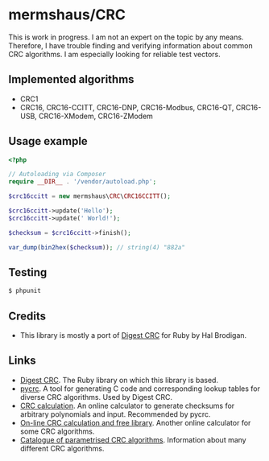 # mermshaus/CRC

This is work in progress. I am not an expert on the topic by any means. Therefore, I have trouble finding and verifying information about common CRC algorithms. I am especially looking for reliable test vectors.

## Implemented algorithms

- CRC1
- CRC16, CRC16-CCITT, CRC16-DNP, CRC16-Modbus, CRC16-QT, CRC16-USB, CRC16-XModem, CRC16-ZModem

## Usage example

```PHP
<?php

// Autoloading via Composer
require __DIR__ . '/vendor/autoload.php';

$crc16ccitt = new mermshaus\CRC\CRC16CCITT();

$crc16ccitt->update('Hello');
$crc16ccitt->update(' World!');

$checksum = $crc16ccitt->finish();

var_dump(bin2hex($checksum)); // string(4) "882a"
```

## Testing

``` bash
$ phpunit
```

## Credits

- This library is mostly a port of [Digest CRC](https://github.com/postmodern/digest-crc) for Ruby by Hal Brodigan.

## Links

- [Digest CRC](https://github.com/postmodern/digest-crc). The Ruby library on which this library is based.
- [pycrc](https://github.com/tpircher/pycrc). A tool for generating C code and corresponding lookup tables for diverse CRC algorithms. Used by Digest CRC.
- [CRC calculation](http://www.zorc.breitbandkatze.de/crc.html). An online calculator to generate checksums for arbitrary polynomials and input. Recommended by pycrc.
- [On-line CRC calculation and free library](http://www.lammertbies.nl/comm/info/crc-calculation.html). Another online calculator for some CRC algorithms.
- [Catalogue of parametrised CRC algorithms](http://reveng.sourceforge.net/crc-catalogue/). Information about many different CRC algorithms.
